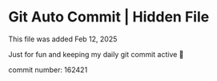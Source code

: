 # Git Auto Commit | Hidden File

This file was added Feb 12, 2025

Just for fun and keeping my daily git commit active 🤪

commit number: 162421
